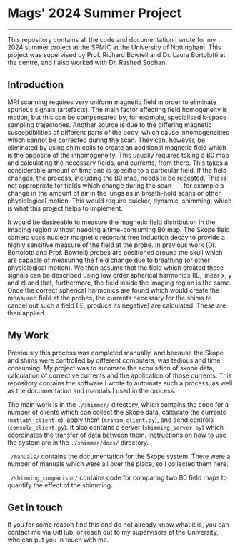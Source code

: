 # Mags' 2024 Summer Project
---------------------------
This repository contains all the code and documentation I wrote for my 2024 summer project at the SPMIC at the University of Nottingham. This project was supervised by Prof. Richard Bowtell and Dr. Laura Bortolotti at the centre, and I also worked with Dr. Rashed Sobhan.

## Introduction
MRI scanning requires very uniform magnetic field in order to eliminate spurious signals (artefacts). The main factor affecting field homogeneity is motion, but this can be compensated by, for example, specialised k-space sampling trajectories. Another source is due to the differing magnetic susceptibilities of different parts of the body, which cause inhomogeneities which cannot be corrected during the scan. They can, however, be eliminated by using shim coils to create an additional magnetic field which is the opposite of the inhomogeneity. This usually requires taking a B0 map and calculating the necessary fields, and currents, from there. This takes a considerable amount of time and is specific to a particular field. If the field changes, the process, including the B0 map, needs to be repeated. This is not appropriate for fields which change during the scan --- for example a change in the amount of air in the lungs as in breath-hold scans or other physiological motion. This would require quicker, dynamic, shimming, which is what this project helps to implement.

It would be desireable to measure the magnetic field distribution in the imaging region without needing a time-consuming B0 map. The Skope field camera uses nuclear magnetic resonant free induction decay to provide a highly sensitive measure of the field at the probe. In previous work (Dr. Bortolotti and Prof. Bowtell) probes are positioned around the skull which are capable of measuring the field change due to breathing (or other physiological motion). We then assume that the field which created these signals can be described using low order spherical harmonics (IE, linear x, y and z) and that, furthermore, the field inside the imaging region is the same. Once the correct spherical harmonics are found which would create the measured field at the probes, the currents necessary for the shims to cancel out such a field (IE, produce its negative) are calculated. These are then applied.

## My Work
Previously this process was completed manually, and because the Skope and shims were controlled by different computers, was tedious and time consuming. My project was to automate the acquisition of skope data, calculation of corrective currents and the application of those currents. This repository contains the software I wrote to automate such a process, as well as the documentation and manuals I used in the process.

The main work is in the `./shimmer/` directory, which contains the code for a number of clients which can collect the Skope data, calculate the currents (`matlab\_client.m`), apply them (`mrshim_client.py`), and send controls (`console_client.py`). It also contains a server (`shimming_server.py`) which coordinates the transfer of data between them. Instructions on how to use the system are in the `./shimmer/docs/` directory.

`./manuals/` contains the documentation for the Skope system. There were a number of manuals which were all over the place, so I collected them here.

`./shimming_comparison/` contains code for comparing two B0 field maps to quantify the effect of the shimming.

## Get in touch
If you for some reason find this and do not already know what it is, you can contact me via GitHub, or reach out to my supervisors at the University, who can put you in touch with me.
